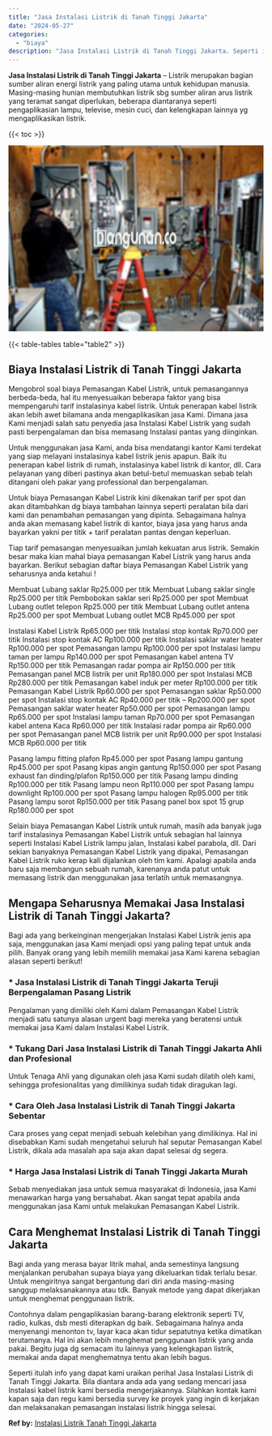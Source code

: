 ```yaml
---
title: "Jasa Instalasi Listrik di Tanah Tinggi Jakarta"
date: "2024-05-27"
categories: 
  - "biaya"
description: "Jasa Instalasi Listrik di Tanah Tinggi Jakarta. Seperti itulah info yang dapat kami uraikan perihal Jasa Instalasi Listrik di Tanah Tinggi Jakarta. Bila dian..."
---
```


**Jasa Instalasi Listrik di Tanah Tinggi Jakarta** – Listrik merupakan bagian sumber aliran energi listrik yang paling utama untuk kehidupan manusia. Masing-masing hunian membutuhkan listrik sbg sumber aliran arus listrik yang teramat sangat diperlukan, beberapa diantaranya seperti pengaplikasian lampu, televise, mesin cuci, dan kelengkapan lainnya yg mengaplikasikan listrik.

{{< toc >}}

![Jasa Instalasi Listrik di Tanah Tinggi Jakarta](/images/instalasi-listrik-murah04.png)

{{< table-tables table="table2" >}}

## Biaya Instalasi Listrik di Tanah Tinggi Jakarta

Mengobrol soal biaya Pemasangan Kabel Listrik, untuk pemasangannya berbeda-beda, hal itu menyesuaikan beberapa faktor yang bisa mempengaruhi tarif instalasinya kabel listrik. Untuk penerapan kabel listrik akan lebih awet bilamana anda mengaplikasikan jasa Kami. Dimana jasa Kami menjadi salah satu penyedia jasa Instalasi Kabel Listrik yang sudah pasti berpengalaman dan bisa memasang Instalasi pantas yang diinginkan.

Untuk menggunakan jasa Kami, anda bisa mendatangi kantor Kami terdekat yang siap melayani instalasinya kabel listrik jenis apapun. Baik itu penerapan kabel listrik di rumah, instalasinya kabel listrik di kantor, dll. Cara pelayanan yang diberi pastinya akan betul-betul memuaskan sebab telah ditangani oleh pakar yang professional dan berpengalaman.

Untuk biaya Pemasangan Kabel Listrik kini dikenakan tarif per spot dan akan ditambahkan dg biaya tambahan lainnya seperti peralatan bila dari kami dan penambahan pemasangan yang dipinta. Sebagaimana halnya anda akan memasang kabel listrik di kantor, biaya jasa yang harus anda bayarkan yakni per titik + tarif peralatan pantas dengan keperluan.

Tiap tarif pemasangan menyesuaikan jumlah kekuatan arus listrik. Semakin besar maka kian mahal biaya pemasangan Kabel Listrik yang harus anda bayarkan. Berikut sebagian daftar biaya Pemasangan Kabel Listrik yang seharusnya anda ketahui !

Membuat Lubang saklar Rp25.000 per titik Membuat Lubang saklar single Rp25.000 per titik Pembobokan saklar seri Rp25.000 per spot Membuat Lubang outlet telepon Rp25.000 per titik Membuat Lubang outlet antena Rp25.000 per spot Membuat Lubang outlet MCB Rp45.000 per spot

Instalasi Kabel Listrik Rp65.000 per titik Instalasi stop kontak Rp70.000 per titik Instalasi stop kontak AC Rp100.000 per titik Instalasi saklar water heater Rp100.000 per spot Pemasangan lampu Rp100.000 per spot Instalasi lampu taman per lampu Rp140.000 per spot Pemasangan kabel antena TV Rp150.000 per titik Pemasangan radar pompa air Rp150.000 per titik Pemasangan panel MCB listrik per unit Rp180.000 per spot Instalasi MCB Rp280.000 per titik Pemasangan kabel induk per meter Rp100.000 per titik Pemasangan Kabel Listrik Rp60.000 per spot Pemasangan saklar Rp50.000 per spot Instalasi stop kontak AC Rp40.000 per titik – Rp200.000 per spot Pemasangan saklar water heater Rp50.000 per spot Pemasangan lampu Rp65.000 per spot Instalasi lampu taman Rp70.000 per spot Pemasangan kabel antena Kaca Rp60.000 per titik Instalasi radar pompa air Rp60.000 per spot Pemasangan panel MCB listrik per unit Rp90.000 per spot Instalasi MCB Rp60.000 per titik

Pasang lampu fitting plafon Rp45.000 per spot Pasang lampu gantung Rp45.000 per spot Pasang kipas angin gantung Rp150.000 per spot Pasang exhaust fan dinding/plafon Rp150.000 per titik Pasang lampu dinding Rp100.000 per titik Pasang lampu neon Rp110.000 per spot Pasang lampu downlight Rp100.000 per spot Pasang lampu halogen Rp95.000 per titik Pasang lampu sorot Rp150.000 per titik Pasang panel box spot 15 grup Rp180.000 per spot

Selain biaya Pemasangan Kabel Listrik untuk rumah, masih ada banyak juga tarif instalasinya Pemasangan Kabel Listrik untuk sebagian hal lainnya seperti Instalasi Kabel Listrik lampu jalan, Instalasi kabel parabola, dll. Dari sekian banyaknya Pemasangan Kabel Listrik yang dipakai, Pemasangan Kabel Listrik ruko kerap kali dijalankan oleh tim kami. Apalagi apabila anda baru saja membangun sebuah rumah, karenanya anda patut untuk memasang listrik dan menggunakan jasa terlatih untuk memasangnya.

## Mengapa Seharusnya Memakai Jasa Instalasi Listrik di Tanah Tinggi Jakarta?

Bagi ada yang berkeinginan mengerjakan Instalasi Kabel Listrik jenis apa saja, menggunakan jasa Kami menjadi opsi yang paling tepat untuk anda pilih. Banyak orang yang lebih memilih memakai jasa Kami karena sebagian alasan seperti berikut!

### \* Jasa Instalasi Listrik di Tanah Tinggi Jakarta Teruji Berpengalaman Pasang Listrik

Pengalaman yang dimiliki oleh Kami dalam Pemasangan Kabel Listrik menjadi satu satunya alasan urgent bagi mereka yang beratensi untuk memakai jasa Kami dalam Instalasi Kabel Listrik.

### \* Tukang Dari Jasa Instalasi Listrik di Tanah Tinggi Jakarta Ahli dan Profesional

Untuk Tenaga Ahli yang digunakan oleh jasa Kami sudah dilatih oleh kami, sehingga profesionalitas yang dimilikinya sudah tidak diragukan lagi.

### \* Cara Oleh Jasa Instalasi Listrik di Tanah Tinggi Jakarta Sebentar

Cara proses yang cepat menjadi sebuah kelebihan yang dimilikinya. Hal ini disebabkan Kami sudah mengetahui seluruh hal seputar Pemasangan Kabel Listrik, dikala ada masalah apa saja akan dapat selesai dg segera.

### \* Harga Jasa Instalasi Listrik di Tanah Tinggi Jakarta Murah

Sebab menyediakan jasa untuk semua masyarakat di Indonesia, jasa Kami menawarkan harga yang bersahabat. Akan sangat tepat apabila anda menggunakan jasa Kami untuk melakukan Pemasangan Kabel Listrik.

## Cara Menghemat Instalasi Listrik di Tanah Tinggi Jakarta


Bagi anda yang merasa bayar litrik mahal, anda semestinya langsung menjalankan perubahan supaya biaya yang dikeluarkan tidak terlalu besar. Untuk mengiritnya sangat bergantung dari diri anda masing-masing sanggup melaksanakannya atau tdk. Banyak metode yang dapat dikerjakan untuk menghemat penggunaan listrik.

Contohnya dalam pengaplikasian barang-barang elektronik seperti TV, radio, kulkas, dsb mesti diterapkan dg baik. Sebagaimana halnya anda menyenangi menonton tv, layar kaca akan tidur sepatutnya ketika dimatikan terutamanya. Hal ini akan lebih menghemat penggunaan listrik yang anda pakai. Begitu juga dg semacam itu lainnya yang kelengkapan listrik, memakai anda dapat menghematnya tentu akan lebih bagus.

Seperti itulah info yang dapat kami uraikan perihal Jasa Instalasi Listrik di Tanah Tinggi Jakarta. Bila diantara anda ada yang sedang mencari jasa Instalasi kabel listrik kami bersedia mengerjakannya. Silahkan kontak kami kapan saja dan regu kami bersedia survey ke proyek yang ingin di kerjakan dan melaksanakan pemasangan instalasi listrik hingga selesai.

**Ref by:** [Instalasi Listrik Tanah Tinggi Jakarta](https://id.wikipedia.org/wiki/Instalasi)
